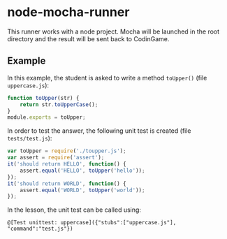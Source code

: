 # node-mocha-runner

This runner works with a node project. Mocha will be launched in the root directory and the result will be sent back to CodinGame.

## Example

In this example, the student is asked to write a method `toUpper()` (file `uppercase.js`):

```javascript
function toUpper(str) {
	return str.toUpperCase();
}
module.exports = toUpper;
```

In order to test the answer, the following unit test is created (file `tests/test.js`):

```javascript
var toUpper = require('./toupper.js');
var assert = require('assert');
it('should return HELLO', function() {
	assert.equal('HELLO', toUpper('hello'));
});
it('should return WORLD', function() {
	assert.equal('WORLD', toUpper('world'));
});
```

In the lesson, the unit test can be called using:

`@[Test unittest: uppercase]({"stubs":["uppercase.js"], "command":"test.js"})`

